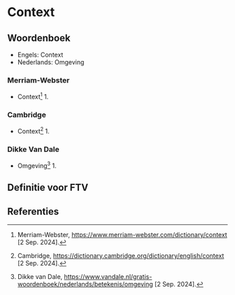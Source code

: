 # Context

## Woordenboek

- Engels: Context
- Nederlands: Omgeving

### Merriam-Webster

- Context[^1]
  1.

### Cambridge

- Context[^2]
  1.

### Dikke Van Dale

- Omgeving[^3]
  1.

## Definitie voor FTV

## Referenties

[^1]: Merriam-Webster, https://www.merriam-webster.com/dictionary/context [2 Sep. 2024].
[^2]: Cambridge, https://dictionary.cambridge.org/dictionary/english/context [2 Sep. 2024].
[^3]: Dikke van Dale, https://www.vandale.nl/gratis-woordenboek/nederlands/betekenis/omgeving [2 Sep. 2024].
